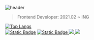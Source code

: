 ![header](https://capsule-render.vercel.app/api?type=rect&color=ffdc00&fontColor=fff&stroke=626262&strokeWidth=2&height=80&section=header&text=Su%20Hyeon%20Park&fontSize=50)
> Frontend Developer: 2021.02 ~ ING

[![Top Langs](https://github-readme-stats.vercel.app/api/top-langs/?username=suhyeonP&layout=compact&bg_color=#fffff3&locale=kr)](https://github.com/anuraghazra/github-readme-stats)    
<a href="https://iam-suhyeon.notion.site/Notion-b06d0638bdd7465aaf1ab42d121fe897?pvs=4" target="_blank"><img alt="Static Badge" src="https://img.shields.io/badge/https%3A%2F%2Fiam-suhyeon.notion.site%2FNotion-b06d0638bdd7465aaf1ab42d121fe897%3Fpvs%3D4?style=for-the-badge&logo=notion&logoColor=626262&label=Notion&labelColor=fffff3&color=green"></a>
<a href="https://iam-suhyeon.notion.site/Suhyeon-s-Career-ba39c0614e974f398e6543c96a891047?pvs=4"><img alt="Static Badge" src="https://img.shields.io/badge/https%3A%2F%2Fiam-suhyeon.notion.site%2FNotion-b06d0638bdd7465aaf1ab42d121fe897%3Fpvs%3D4?style=for-the-badge&logo=notion&logoColor=ffdc00&label=Career&labelColor=white&color=ffdc00">
</a> 
<a href="mailto:ahah12k@gmail.com"><img src="https://img.shields.io/badge/Contact-red?style=for-the-badge&logo=gmail&logoColor=white&link=mailto:ahah12k@gmail.com"/>
<a href="mailto:on1004@naver.com"><img src="https://img.shields.io/badge/Contact-1EC800?style=for-the-badge&logo=naver&logoColor=white&link=mailto:on10041004@naver.com"/>
